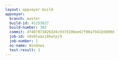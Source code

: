 ```yaml
---
layout: appveyor-build
appveyor:
  branch: master
  build-id: 41253627
  build-number: 382
  commit: df407073826326c937d196ee67f90a7941b5009d
  job-id: v8s8lwaxi8kwtpj9
  job-number: 1
  os-name: Windows
  test-result: 1
---
```

